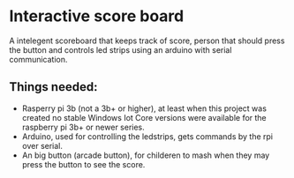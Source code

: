 # Interactive score board
A intelegent scoreboard that keeps track of score, person that should press the button and controls led strips using an arduino with serial communication.

## Things needed:
* Rasperry pi 3b (not a 3b+ or higher), at least when this project was created no stable Windows Iot Core versions were available for the raspberry pi 3b+ or newer series.
* Arduino, used for controlling the ledstrips, gets commands by the rpi over serial.
* An big button (arcade button), for childeren to mash when they may press the button to see the score.
